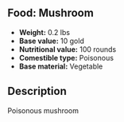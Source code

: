 ## Food: Mushroom
- **Weight:** 0.2 lbs
- **Base value:** 10 gold
- **Nutritional value:** 100 rounds
- **Comestible type:** Poisonous
- **Base material:** Vegetable
## Description
Poisonous mushroom
